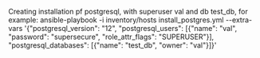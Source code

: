 
Creating installation pf postgresql, with superuser val and db test_db, for example: 
ansible-playbook -i inventory/hosts install_postgres.yml --extra-vars '{"postgresql_version": "12", "postgresql_users": [{"name": "val", "password": "supersecure", "role_attr_flags": "SUPERUSER"}], "postgresql_databases": [{"name": "test_db", "owner": "val"}]}'
